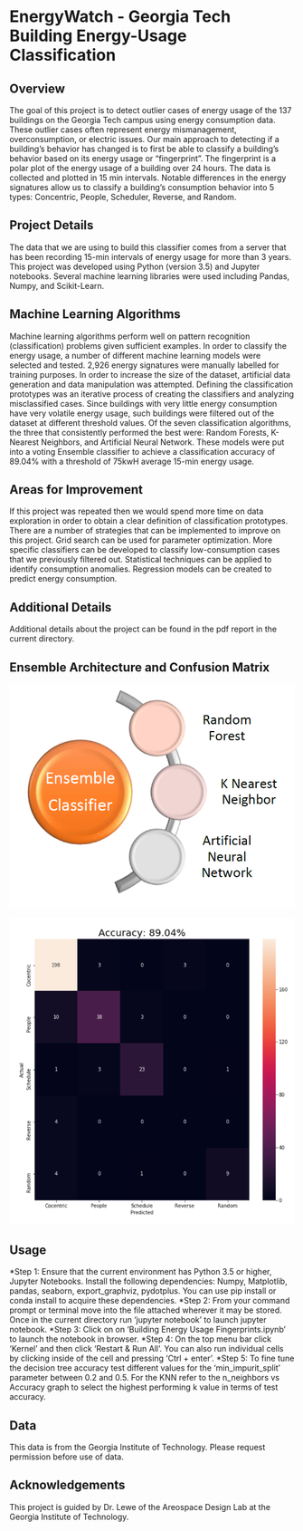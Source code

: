 

# EnergyWatch - Georgia Tech Building Energy-Usage Classification

## Overview
The goal of this project is to detect outlier cases of energy usage of the 137 buildings on the Georgia Tech campus using energy consumption data. These outlier cases often represent energy mismanagement, overconsumption, or electric issues. Our main approach to detecting if a building’s behavior has changed is to first be able to classify a building’s behavior based on its energy usage or “fingerprint”. The fingerprint is a polar plot of the energy usage of a building over 24 hours. The data is collected and plotted in 15 min intervals. Notable differences in the energy signatures allow us to classify a building’s consumption behavior into 5 types: Concentric, People, Scheduler, Reverse, and Random. 

## Project Details
The data that we are using to build this classifier comes from a server that has been recording 15-min intervals of energy usage for more than 3 years. This project was developed using Python (version 3.5) and Jupyter notebooks. Several machine learning libraries were used including Pandas, Numpy, and Scikit-Learn. 

## Machine Learning Algorithms
Machine learning algorithms perform well on pattern recognition (classification) problems given sufficient examples. In order to classify the energy usage, a number of different machine learning models were selected and tested. 2,926 energy signatures were manually labelled for training purposes. In order to increase the size of the dataset, artificial data generation and data manipulation was attempted. Defining the classification prototypes was an iterative process of creating the classifiers and analyzing misclassified cases. Since buildings with very little energy consumption have very volatile energy usage, such buildings were filtered out of the dataset at different threshold values. Of the seven classification algorithms, the three that consistently performed the best were: Random Forests, K-Nearest Neighbors, and Artificial Neural Network. These models were put into a voting Ensemble classifier to achieve a classification accuracy of 89.04% with a threshold of 75kwH average 15-min energy usage. 

## Areas for Improvement
If this project was repeated then we would spend more time on data exploration in order to obtain a clear definition of classification prototypes.
There are a number of strategies that can be implemented to improve on this project. Grid search can be used for parameter optimization. More specific classifiers can be developed to classify low-consumption cases that we previously filtered out. Statistical techniques can be applied to identify consumption anomalies. Regression models can be created to predict energy consumption.

## Additional Details
Additional details about the project can be found in the pdf report in the current directory.

## Ensemble Architecture and Confusion Matrix
![Overview](readme/img1.png)

![Overview](readme/img2.png)

## Usage
*Step 1: Ensure that the current environment has Python 3.5 or higher, Jupyter Notebooks. Install the following dependencies: Numpy, Matplotlib, pandas, seaborn, export_graphviz, pydotplus. You can use pip install or conda install to acquire these dependencies.
*Step 2: From your command prompt or terminal move into the file attached wherever it may be stored. Once in the current directory run ‘jupyter notebook’ to launch jupyter notebook.
*Step 3: Click on on ‘Building Energy Usage Fingerprints.ipynb’ to launch the notebook in browser. 
*Step 4: On the top menu bar click ‘Kernel’ and then click ‘Restart & Run All’. You can also run individual cells by clicking inside of the cell and pressing ‘Ctrl + enter’.
*Step 5: To fine tune the decision tree accuracy test different values for the ‘min_impurit_split’ parameter between 0.2 and 0.5. For the KNN refer to the n_neighbors vs Accuracy graph to select the highest performing k value in terms of test accuracy.

## Data
This data is from the Georgia Institute of Technology. Please request permission before use of data.

## Acknowledgements
This project is guided by Dr. Lewe of the Areospace Design Lab at the Georgia Institute of Technology.